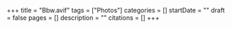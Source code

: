+++
title = "Bbw.avif"
tags = ["Photos"]
categories = []
startDate = ""
draft = false
pages = []
description = ""
citations = []
+++
